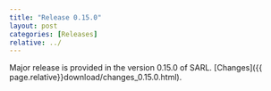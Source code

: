 ```yaml
---
title: "Release 0.15.0"
layout: post
categories: [Releases]
relative: ../
---
```


Major release is provided in the version 0.15.0 of SARL. [Changes]({{ page.relative}}download/changes_0.15.0.html).
